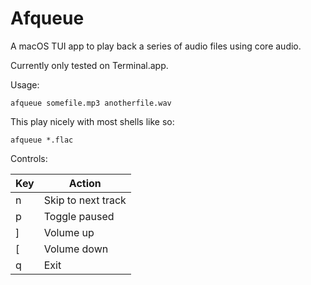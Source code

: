 # Afqueue

A macOS TUI app to play back a series of audio files using core audio.

Currently only tested on Terminal.app.

Usage:

```
afqueue somefile.mp3 anotherfile.wav
```

This play nicely with most shells like so:

```
afqueue *.flac
```

Controls:

| Key | Action             |
| --- | ------------------ |
| n   | Skip to next track |
| p   | Toggle paused      |
| ]   | Volume up          |
| [   | Volume down        |
| q   | Exit               |
